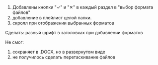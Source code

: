 1) Добавлены кнопки "✓" и "✕" в каждый раздел в "выбор формата файлов"
2) добавление в плейлист целой папки.
3) скролл при отображении выбранных форматов


Сделать: 
разный шрифт в заголовках при добавлении форматов




Не смог:
1) сохраняет в .DOCX, но в развернутом виде
2) не получилось сделать перетаскивание файлов
